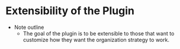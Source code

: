 # Extensibility of the Plugin

- Note outline
    - The goal of the plugin is to be extensible to those that want to customize how they want the organization strategy to work.
